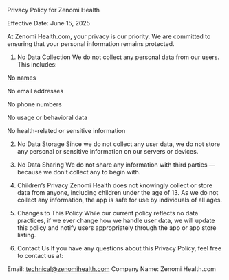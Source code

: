 Privacy Policy for Zenomi Health

Effective Date: June 15, 2025

At Zenomi Health.com, your privacy is our priority. We are committed to ensuring that your personal information remains protected.

1. No Data Collection
We do not collect any personal data from our users. This includes:

No names

No email addresses

No phone numbers

No usage or behavioral data

No health-related or sensitive information

2. No Data Storage
Since we do not collect any user data, we do not store any personal or sensitive information on our servers or devices.

3. No Data Sharing
We do not share any information with third parties — because we don’t collect any to begin with.

4. Children’s Privacy
Zenomi Health does not knowingly collect or store data from anyone, including children under the age of 13. As we do not collect any information, the app is safe for use by individuals of all ages.

5. Changes to This Policy
While our current policy reflects no data practices, if we ever change how we handle user data, we will update this policy and notify users appropriately through the app or app store listing.

6. Contact Us
If you have any questions about this Privacy Policy, feel free to contact us at:

Email: technical@zenomihealth.com
Company Name: Zenomi Health.com
